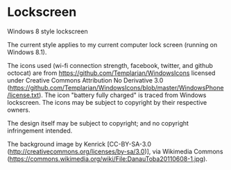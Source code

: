 Lockscreen
==========

Windows 8 style lockscreen

The current style applies to my current computer lock screen (running on Windows 8.1).

The icons used (wi-fi connection strength, facebook, twitter, and github octocat) are from https://github.com/Templarian/WindowsIcons licensed under Creative Commons Attribution No Derivative 3.0 (https://github.com/Templarian/WindowsIcons/blob/master/WindowsPhone/license.txt). The icon "battery fully charged" is traced from Windows lockscreen. The icons may be subject to copyright by their respective owners.

The design itself may be subject to copyright; and no copyright infringement intended.

The background image by Kenrick [CC-BY-SA-3.0 (http://creativecommons.org/licenses/by-sa/3.0)], via Wikimedia Commons (https://commons.wikimedia.org/wiki/File:DanauToba20110608-1.jpg).
